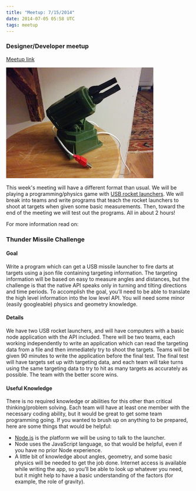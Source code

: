 ```yaml
---
title: "Meetup: 7/15/2014"
date: 2014-07-05 05:58 UTC
tags: meetup
---
```

### Designer/Developer meetup

[Meetup link](http://www.meetup.com/Berkshire-County-Technology-Group/events/189708682/)

![](/images/thunder-missile-launcher.jpg)

This week's meeting will have a different format than usual. We will be playing
a programming/physics game with [USB rocket
launchers](http://www.dreamcheeky.com/thunder-missile-launcher). We will break
into teams and write programs that teach the rocket launchers to shoot at
targets when given some basic measurements. Then, toward the end of the meeting
we will test out the programs. All in about 2 hours!

For more information read on:

### Thunder Missile Challenge

#### Goal

Write a program which can get a USB missile launcher to fire darts at targets
using a json file containing targeting information. The targeting information
will be based on easy to measure angles and distances, but the challenge is that
the native API speaks only in turning and tilting directions and time periods.
To accomplish the goal, you’ll need to be able to translate the high level
information into the low level API. You will need some minor (easily googleable)
physics and geometry knowledge.

#### Details

We have two USB rocket launchers, and will have computers with a basic node
application with the API included. There will be two teams, each working
independently to write an application which can read the targeting data from a
file and then immediately try to shoot the targets. Teams will be given 90
minutes to write the application before the final test. The final test will have
targets set up with targeting data, and each team will take turns using the same
targeting data to try to hit as many targets as accurately as possible. The team
with the better score wins.

#### Useful Knowledge

There is no required knowledge or abilities for this other than critical
thinking/problem solving. Each team will have at least one member with the
necessary coding ability, but it would be great to get some team programming
going. If you wanted to brush up on anything to be prepared, here are some
things that would be helpful:

- [Node.js](http://nodejs.org/) is the platform we will be using to talk to the launcher.
- Node uses the JavaScript language, so that would be helpful, even if you have
no prior Node experience.
- A little bit of knowledge about angles, geometry, and some basic physics will be
needed to get the job done. Internet access is available while writing the app,
so you’ll be able to look up whatever you need, but it might help to have a
basic understanding of the factors (for example, the role of gravity).
